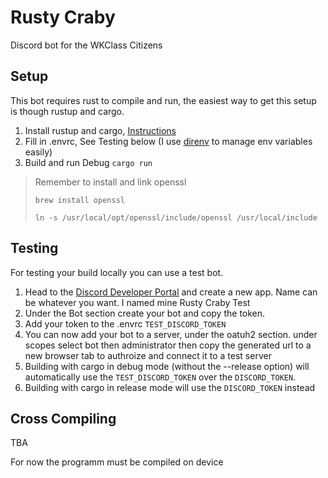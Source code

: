 # Rusty Craby

Discord bot for the WKClass Citizens

## Setup

This bot requires rust to compile and run, the easiest way to get this setup is though rustup and cargo.

1. Install rustup and cargo, [Instructions](https://rustup.rs/)
2. Fill in .envrc, See Testing below (I use [direnv](https://github.com/direnv/direnv) to manage env variables easily)
3. Build and run Debug `cargo run`

> Remember to install and link openssl
>
> ```
> brew install openssl
>
> ln -s /usr/local/opt/openssl/include/openssl /usr/local/include
> ```

## Testing

For testing your build locally you can use a test bot.

1. Head to the [Discord Developer Portal](https://discordapp.com/developers/) and create a new app. Name can be whatever you want. I named mine Rusty Craby Test
2. Under the Bot section create your bot and copy the token.
3. Add your token to the .envrc `TEST_DISCORD_TOKEN`
4. You can now add your bot to a server, under the oatuh2 section. under scopes select bot then administrator then copy the generated url to a new browser tab to authroize and connect it to a test server
5. Building with cargo in debug mode (without the --release option) will automatically use the `TEST_DISCORD_TOKEN` over the `DISCORD_TOKEN`.
6. Building with cargo in release mode will use the `DISCORD_TOKEN` instead

## Cross Compiling

TBA

For now the programm must be compiled on device
